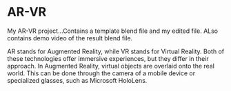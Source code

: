 # AR-VR

My AR-VR project...Contains a template blend file and my edited file. ALso contains demo video of the result blend file.

AR stands for Augmented Reality, while VR stands for Virtual Reality. Both of these technologies offer immersive experiences, but they differ in their approach. In Augmented Reality, virtual objects are overlaid onto the real world. This can be done through the camera of a mobile device or specialized glasses, such as Microsoft HoloLens.
